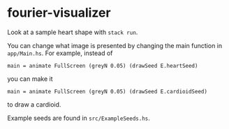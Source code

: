 # fourier-visualizer

Look at a sample heart shape with `stack run`.

You can change what image is presented by changing the main function in `app/Main.hs`. For example, instead of 
```
main = animate FullScreen (greyN 0.05) (drawSeed E.heartSeed)
```
you can make it 
```
main = animate FullScreen (greyN 0.05) (drawSeed E.cardioidSeed)
```
to draw a cardioid.

Example seeds are found in `src/ExampleSeeds.hs`.
